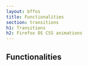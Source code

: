 ```yaml
---
layout: bffos
title: Functionalities
section: transitions
h1: Transitions
h2: Firefox OS CSS animations
---
```


## Functionalities
